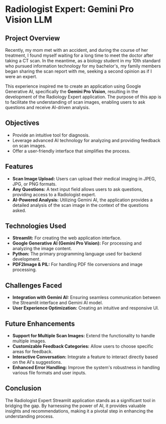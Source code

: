 # Radiologist Expert: Gemini Pro Vision LLM

## Project Overview

Recently, my mom met with an accident, and during the course of her treatment, I found myself waiting for a long time to meet the doctor after taking a CT scan. In the meantime, as a biology student in my 10th standard who pursued information technology for my bachelor's, my family members began sharing the scan report with me, seeking a second opinion as if I were an expert.

This experience inspired me to create an application using Google Generative AI, specifically the **Gemini Pro Vision**, resulting in the development of the Radiology Expert application. The purpose of this app is to facilitate the understanding of scan images, enabling users to ask questions and receive AI-driven analysis.

## Objectives

- Provide an intuitive tool for diagnosis.
- Leverage advanced AI technology for analyzing and providing feedback on scan images.
- Offer a user-friendly interface that simplifies the process.

## Features

- **Scan Image Upload:** Users can upload their medical imaging in JPEG, JPG, or PNG formats.
- **Any Questions:** A text input field allows users to ask questions, providing access to a Radiologist expert.
- **AI-Powered Analysis:** Utilizing Gemini AI, the application provides a detailed analysis of the scan image in the context of the questions asked.

## Technologies Used

- **Streamlit:** For creating the web application interface.
- **Google Generative AI (Gemini Pro Vision):** For processing and analyzing the image content.
- **Python:** The primary programming language used for backend development.
- **PDF2Image & PIL:** For handling PDF file conversions and image processing.

## Challenges Faced

- **Integration with Gemini AI:** Ensuring seamless communication between the Streamlit interface and Gemini AI model.
- **User Experience Optimization:** Creating an intuitive and responsive UI.

## Future Enhancements

- **Support for Multiple Scan Images:** Extend the functionality to handle multiple images.
- **Customizable Feedback Categories:** Allow users to choose specific areas for feedback.
- **Interactive Conversation:** Integrate a feature to interact directly based on the AI's suggestions.
- **Enhanced Error Handling:** Improve the system's robustness in handling various file formats and user inputs.

## Conclusion

The Radiologist Expert Streamlit application stands as a significant tool in bridging the gap. By harnessing the power of AI, it provides valuable insights and recommendations, making it a pivotal step in enhancing the understanding process.
